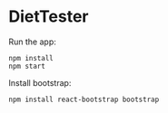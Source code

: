 # DietTester

Run the app:

```
npm install
npm start
```

Install bootstrap:

```
npm install react-bootstrap bootstrap
```